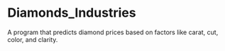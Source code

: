 # Diamonds_Industries
 A program that predicts diamond prices based on factors like carat, cut, color, and clarity.
